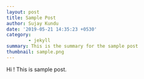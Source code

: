 ```yaml
---
layout: post
title: Sample Post
author: Sujay Kundu
date: '2019-05-21 14:35:23 +0530'
category:
        - jekyll
summary: This is the summary for the sample post
thumbnail: sample.png
---
```


Hi ! This is sample post.
